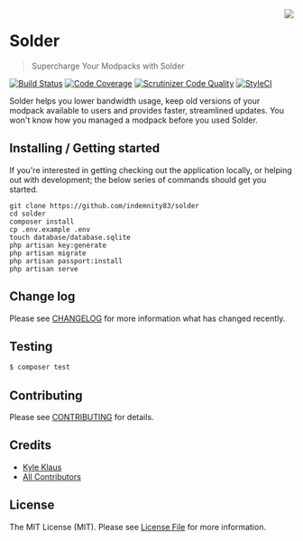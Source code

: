 <img align="right" src="https://raw.githubusercontent.com/TechnicPack/TechnicSolder/master/public/img/500error2.png">

# Solder
> Supercharge Your Modpacks with Solder

[![Build Status](https://travis-ci.org/indemnity83/solder.svg?branch=develop)](https://travis-ci.org/indemnity83/solder)
[![Code Coverage](https://scrutinizer-ci.com/g/indemnity83/solder/badges/coverage.png?b=develop)](https://scrutinizer-ci.com/g/indemnity83/solder/?branch=develop)
[![Scrutinizer Code Quality](https://scrutinizer-ci.com/g/indemnity83/solder/badges/quality-score.png?b=develop)](https://scrutinizer-ci.com/g/indemnity83/solder/?branch=develop)
[![StyleCI](https://styleci.io/repos/32042637/shield?branch=develop)](https://styleci.io/repos/32042637)

Solder helps you lower bandwidth usage, keep old versions of your modpack available to users and provides faster, streamlined updates. You won't know how you managed a modpack before you used Solder.

## Installing / Getting started

If you're interested in getting checking out the application locally, or helping out with development; the below series of commands should get you started.

```shell
git clone https://github.com/indemnity83/solder
cd solder
composer install
cp .env.example .env
touch database/database.sqlite
php artisan key:generate
php artisan migrate
php artisan passport:install
php artisan serve
```

## Change log

Please see [CHANGELOG](CHANGELOG.md) for more information what has changed recently.

## Testing

``` bash
$ composer test
```

## Contributing

Please see [CONTRIBUTING](CONTRIBUTING.md) for details.

## Credits

- [Kyle Klaus](https://github.com/indemnity83)
- [All Contributors](../../contributors)

## License

The MIT License (MIT). Please see [License File](LICENSE.md) for more information.
